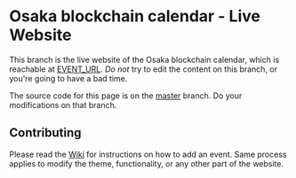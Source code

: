 # Osaka blockchain calendar - Live Website

This branch is the live website of the Osaka blockchain calendar, which is
reachable at [EVENT_URL](https://EVENT_URL). *Do not*
try to edit the content on this branch, or you're going to have a bad time.

The source code for this page is on the
[master](GITHUB_URL/tree/master) branch.
Do your modifications on that branch.

## Contributing

Please read the
[Wiki](GITHUB_URL/wiki/Contributing)
for instructions on how to add an event. Same process applies to modify the
theme, functionality, or any other part of the website.

